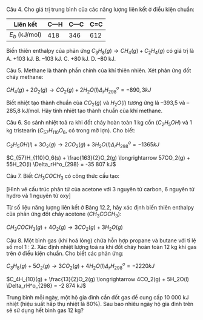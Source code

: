 Câu 4. Cho giá trị trung bình của các năng lượng liên kết ở điều kiện chuẩn:

Liên kết | C—H | C—C | C=C
--- | --- | --- | ---
$E_b$ (kJ/mol) | 418 | 346 | 612

Biến thiên enthalpy của phản ứng $C_3H_8(g) \longrightarrow CH_4(g) + C_2H_4(g)$ có giá trị là
A. +103 kJ.     B. –103 kJ.     C. +80 kJ.     D. –80 kJ.

Câu 5. Methane là thành phần chính của khí thiên nhiên. Xét phản ứng đốt cháy methane:

$CH_4(g) + 2O_2(g) \longrightarrow CO_2(g) + 2H_2O(l)     \Delta_rH^o_{298} = -890,3 kJ$

Biết nhiệt tạo thành chuẩn của $CO_2(g)$ và $H_2O(l)$ tương ứng là –393,5 và –285,8 kJ/mol.
Hãy tính nhiệt tạo thành chuẩn của khí methane.

Câu 6. So sánh nhiệt toả ra khi đốt cháy hoàn toàn 1 kg cồn $(C_2H_5OH)$ và 1 kg tristearin
$(C_{57}H_{110}O_6$, có trong mỡ lợn). Cho biết:

$C_2H_5OH(l) + 3O_2(g) \longrightarrow 2CO_2(g) + 3H_2O(l)     \Delta_rH^o_{298} = -1 365 kJ$

$C_{57}H_{110}O_6(s) + \frac{163}{2}O_2(g) \longrightarrow 57CO_2(g) + 55H_2O(l)     \Delta_rH^o_{298} = -35 807 kJ$

Câu 7. Biết $CH_3COCH_3$ có công thức cấu tạo:

[Hình vẽ cấu trúc phân tử của acetone với 3 nguyên tử carbon, 6 nguyên tử hydro và 1 nguyên tử oxy]

Từ số liệu năng lượng liên kết ở Bảng 12.2, hãy xác định biến thiên enthalpy của phản
ứng đốt cháy acetone $(CH_3COCH_3)$:

$CH_3COCH_3(g) + 4O_2(g) \longrightarrow 3CO_2(g) + 3H_2O(g)$

Câu 8. Một bình gas (khí hoá lỏng) chứa hỗn hợp propane và butane với tỉ lệ số mol 1 : 2.
Xác định nhiệt lượng toả ra khi đốt cháy hoàn toàn 12 kg khí gas trên ở điều kiện chuẩn.
Cho biết các phản ứng:

$C_3H_8(g) + 5O_2(g) \longrightarrow 3CO_2(g) + 4H_2O(l)     \Delta_rH^o_{298} = -2 220 kJ$

$C_4H_{10}(g) + \frac{13}{2}O_2(g) \longrightarrow 4CO_2(g) + 5H_2O(l)     \Delta_rH^o_{298} = -2 874 kJ$

Trung bình mỗi ngày, một hộ gia đình cần đốt gas để cung cấp 10 000 kJ nhiệt (hiệu
suất hấp thụ nhiệt là 80%). Sau bao nhiêu ngày hộ gia đình trên sẽ sử dụng hết bình gas
12 kg?